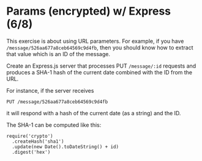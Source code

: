 # Params (encrypted) w/ Express (6/8)

This exercise is about using URL parameters.
For example, if you have `/message/526aa677a8ceb64569c9d4fb`, then you should know how to extract that value which is an ID of the message.

Create an Express.js server that processes PUT `/message/:id` requests
and produces a SHA-1 hash of the current date combined with the ID from the URL.

For instance, if the server receives

    PUT /message/526aa677a8ceb64569c9d4fb

it will respond with a hash of the current date (as a string) and the ID.

The SHA-1 can be computed like this:

    require('crypto')
      .createHash('sha1')
      .update(new Date().toDateString() + id)
      .digest('hex')

